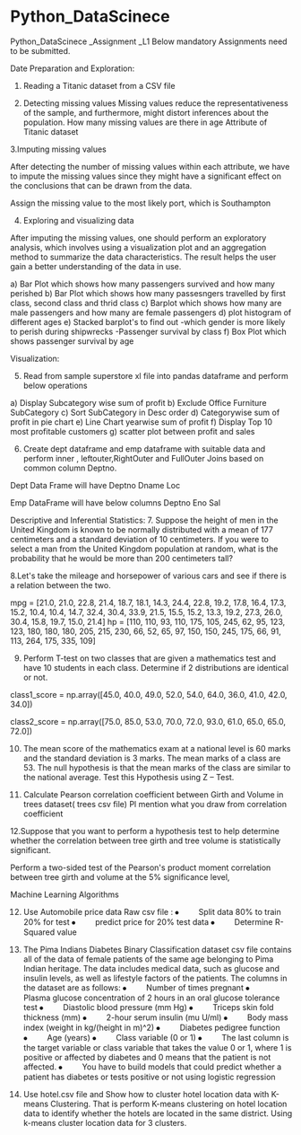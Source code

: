 # Python_DataScinece
Python_DataScinece _Assignment _L1
Below mandatory Assignments need to be submitted.

Date Preparation and Exploration:

1. Reading a Titanic dataset from a CSV file

2. Detecting missing values
Missing values reduce the representativeness of the sample, and furthermore, might distort inferences about the population.
How many missing values are there in  age  Attribute of Titanic dataset

3.Imputing missing values

After detecting the number of missing values within each attribute, we have to impute the missing values since they might have a significant effect on the conclusions that can be drawn from the data.

Assign the missing value to the most likely port, which is Southampton

4. Exploring and visualizing data

After imputing the missing values, one should perform an exploratory analysis, which involves using a visualization plot and an aggregation method to summarize the data characteristics. The result helps the user gain a better understanding of the data in use.

a) Bar Plot which shows how many passengers survived and how many perished
b) Bar Plot which shows how many passesngers travelled by first class, second class and thrid class
c) Barplot which shows how many are male passengers and how many are female passengers
d) plot histogram of different ages
e) Stacked barplot's  to find out
 -which gender is more likely to perish during shipwrecks
 -Passenger survival by class
f) Box Plot which shows passenger survival by age


Visualization:

5. Read from sample superstore xl file  into pandas dataframe and perform below operations

a) Display Subcategory wise sum of profit
b) Exclude Office Furniture SubCategory
c) Sort SubCategory in Desc order
d) Categorywise sum of profit in pie chart
e) Line Chart yearwise sum of profit
f) Display Top 10 most profitable customers
g) scatter plot between profit and sales


6. Create dept dataframe and emp dataframe  with suitable data and perform inner , leftouter,RightOuter and FullOuter Joins based on common column Deptno.

Dept Data Frame will have
Deptno
Dname
Loc

Emp DataFrame will have below columns
Deptno
Eno
Sal



Descriptive and Inferential Statistics:
7. Suppose the height of men in the United Kingdom is known to be normally distributed with a mean of 177 centimeters and a standard deviation of 10 centimeters. If you were to select a man from the United Kingdom population at random, what is the probability that he would be more than 200 centimeters tall?

8.Let's take the mileage and horsepower of various cars and see if there is a relation between the two.

mpg = [21.0, 21.0, 22.8, 21.4, 18.7, 18.1, 14.3, 24.4, 22.8, 19.2, 17.8, 16.4, 17.3, 15.2, 10.4, 10.4, 14.7, 32.4, 30.4,
       33.9, 21.5, 15.5, 15.2, 13.3, 19.2, 27.3, 26.0, 30.4, 15.8, 19.7, 15.0, 21.4]
hp = [110, 110, 93, 110, 175, 105, 245, 62, 95, 123, 123, 180, 180, 180, 205, 215, 230, 66, 52, 65, 97, 150, 150, 245, 175, 66, 91, 113, 264, 175, 335, 109]


9.  Perform T-test on two classes that are given a mathematics test and have 10 students in each class. Determine if 2 distributions are identical or not.

class1_score = np.array([45.0, 40.0, 49.0, 52.0, 54.0, 64.0, 36.0, 41.0, 42.0, 34.0])

class2_score = np.array([75.0, 85.0, 53.0, 70.0, 72.0, 93.0, 61.0, 65.0, 65.0, 72.0])

10. The mean score of the mathematics exam at a national level is 60 marks and the standard deviation is 3 marks. The mean marks of a class are 53. The null hypothesis is that the mean marks of the class are similar to the national average.  Test this Hypothesis using Z – Test.

11. Calculate Pearson correlation coefficient between Girth and Volume in trees dataset( trees csv file) Pl mention what you draw from correlation coefficient

12.Suppose that you want to perform a hypothesis test to help determine whether the correlation between tree girth and tree volume is statistically significant.

Perform a two-sided test of the Pearson's product moment correlation between tree girth and volume at the 5% significance level,




Machine Learning Algorithms

12. Use Automobile price data Raw csv file :
⦁     Split data 80% to train 20% for test
⦁     predict price for 20% test data
⦁     Determine R-Squared value

13. The Pima Indians Diabetes Binary Classification dataset  csv file contains all of the data of female   patients of the same age belonging to Pima Indian heritage. The data includes medical data, such as glucose and insulin levels, as well as lifestyle factors of the patients. The columns in the dataset are as follows:
⦁     Number of times pregnant
⦁     Plasma glucose concentration of 2 hours in an oral glucose tolerance test
⦁     Diastolic blood pressure (mm Hg)
⦁     Triceps skin fold thickness (mm)
⦁     2-hour serum insulin (mu U/ml)
⦁     Body mass index (weight in kg/(height in m)^2)
⦁     Diabetes pedigree function
⦁     Age (years)
⦁     Class variable (0 or 1)
⦁     The last column is the target variable or class variable that takes the value 0 or 1, where 1 is positive or affected by diabetes and 0 means that the patient is not affected.
⦁     You have to build models that could predict whether a patient has diabetes or tests positive or not using logistic regression

14.  Use hotel.csv file and Show how to cluster hotel location data with K-means Clustering. That is perform K-means clustering on hotel location data to identify whether the hotels are located in the same district.
 Using k-means cluster location data for 3 clusters.


